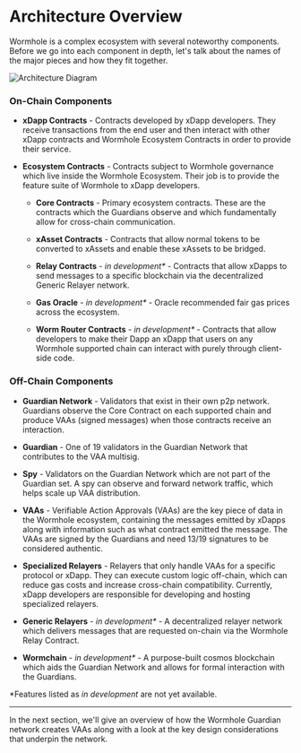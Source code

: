 # Architecture Overview

Wormhole is a complex ecosystem with several noteworthy components. Before we go into each component in depth, let's talk about the names of the major pieces and how they fit together.

![Architecture Diagram](../diagrams/images/architecture.PNG)

### On-Chain Components

- **xDapp Contracts** - Contracts developed by xDapp developers. They receive transactions from the end user and then interact with other xDapp contracts and Wormhole Ecosystem Contracts in order to provide their service.

- **Ecosystem Contracts** - Contracts subject to Wormhole governance which live inside the Wormhole Ecosystem. Their job is to provide the feature suite of Wormhole to xDapp developers.

  - **Core Contracts** - Primary ecosystem contracts. These are the contracts which the Guardians observe and which fundamentally allow for cross-chain communication.

  - **xAsset Contracts** - Contracts that allow normal tokens to be converted to xAssets and enable these xAssets to be bridged.

  - **Relay Contracts** - _in development\*_ - Contracts that allow xDapps to send messages to a specific blockchain via the decentralized Generic Relayer network.

  - **Gas Oracle** - _in development\*_ - Oracle recommended fair gas prices across the ecosystem.

  - **Worm Router Contracts** - _in development\*_ - Contracts that allow developers to make their Dapp an xDapp that users on any Wormhole supported chain can interact with purely through client-side code.

### Off-Chain Components

- **Guardian Network** - Validators that exist in their own p2p network. Guardians observe the Core Contract on each supported chain and produce VAAs (signed messages) when those contracts receive an interaction.

- **Guardian** - One of 19 validators in the Guardian Network that contributes to the VAA multisig.

- **Spy** - Validators on the Guardian Network which are not part of the Guardian set. A spy can observe and forward network traffic, which helps scale up VAA distribution.

- **VAAs** - Verifiable Action Approvals (VAAs) are the key piece of data in the Wormhole ecosystem, containing the messages emitted by xDapps along with information such as what contract emitted the message. The VAAs are signed by the Guardians and need 13/19 signatures to be considered authentic.

- **Specialized Relayers** - Relayers that only handle VAAs for a specific protocol or xDapp. They can execute custom logic off-chain, which can reduce gas costs and increase cross-chain compatibility. Currently, xDapp developers are responsible for developing and hosting specialized relayers.

- **Generic Relayers** - _in development\*_ - A decentralized relayer network which delivers messages that are requested on-chain via the Wormhole Relay Contract.

- **Wormchain** - _in development\*_ - A purpose-built cosmos blockchain which aids the Guardian Network and allows for formal interaction with the Guardians.

\*Features listed as _in development_ are not yet available.

---

In the next section, we'll give an overview of how the Wormhole Guardian network creates VAAs along with a look at the key design considerations that underpin the network.
